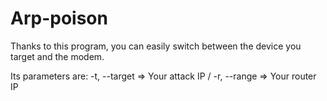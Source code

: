 # Arp-poison
Thanks to this program, you can easily switch between the device you target and the modem.


Its parameters are: -t, --target => Your attack IP / -r, --range => Your router IP

